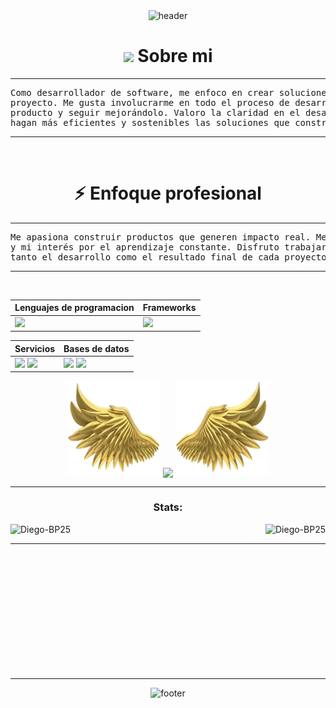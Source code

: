 <!-- HEADER -->
<div align="center" width="100">
  <img src="https://capsule-render.vercel.app/api?color=0:1408d0,50:0860d0,100:08c4d0&height=250&section=header&text=Diego%20Alejandro%20Berrio%20Perez&fontSize=30&type=waving&fontColor=fefefe&&animation=fadeIn"
  alt="header"/>
</div>

<h1 align="center">
  <img src="https://media.giphy.com/media/hvRJCLFzcasrR4ia7z/giphy.gif" width="30"> Sobre mi
	<a href="https://github.com/Bouaskaoun" target="_self">
	</a>
</h1>

<hr>

<pre>
Como desarrollador de software, me enfoco en crear soluciones eficientes, bien estructuradas y alineadas con los objetivos del
proyecto. Me gusta involucrarme en todo el proceso de desarrollo, desde entender los requerimientos hasta poner en marcha el
producto y seguir mejorándolo. Valoro la claridad en el desarrollo, el trabajo en equipo y la aplicación de buenas prácticas que
hagan más eficientes y sostenibles las soluciones que construyo.
</pre>
<hr>
<br>
<h1 align="center">
⚡ Enfoque profesional
	</a>
</h1>

<hr>

<pre>
Me apasiona construir productos que generen impacto real. Me destaco por mi compromiso con la calidad, mi capacidad de autogestión
y mi interés por el aprendizaje constante. Disfruto trabajar en equipo, resolver problemas complejos y aportar ideas que mejoren 
tanto el desarrollo como el resultado final de cada proyecto.
</pre>
<hr>
<br>

<div align="Center">

| Lenguajes de programacion | Frameworks |
| ------------- | ------------- |
| <img src="https://skillicons.dev/icons?i=ts,js,java,cs,py,html,css,dart"/> | <img src="https://skillicons.dev/icons?i=react,angular,flutter,nodejs,express"/> 

</div>

<div align="Center">

| Servicios | Bases de datos |
| ------------- | ------------- |
| <img src="https://skillicons.dev/icons?i=vscode,github,discord,figma,notion,postman"/> <img src="https://upload.wikimedia.org/wikipedia/commons/c/cf/New_Power_BI_Logo.svg" height="40"/> | <img src="https://skillicons.dev/icons?i=mongodb,mysql"/> <img src="https://upload.wikimedia.org/wikipedia/commons/8/87/Sql_data_base_with_logo.png" height="40"/> |

</div>

<p align="center">
  <img height="150" width="150" src="https://github.com/GovindSingh9447/GovindSingh9447/blob/main/WEBP/left.webp">
  <img align="center" src="https://github-readme-streak-stats.herokuapp.com/?user=Diego-BP25&theme=dark&hide_border=true"/>
  <img height="150" width="150" src="https://github.com/GovindSingh9447/GovindSingh9447/blob/main/WEBP/right.webp">
</p>

<hr>
<div style="display: block;">
<p>
  <h3 align="center">Stats:</h3>
<p>
    <a align="left">
      <p><img align="left" 
  src="https://github-readme-stats.vercel.app/api/top-langs?username=Diego-BP25&show_icons=true&theme=dark&locale=en&hide=jupyter%20notebook,lex,&langs_count=8" alt="Diego-BP25" /></p></a>
    <a align="right"><p>&nbsp;<img align="right" src="https://github-readme-stats.vercel.app/api?username=Diego-BP25&show_icons=true&theme=dark&locale=en" alt="Diego-BP25" /></p></a>  
  </p>
</p>
</div>
<hr>
<br>
<br>
<br>
<br>
<br>
<br>
<br>
<br>
<br>
<br>
<br>

-----
<!-- FOOTER -->
<div align="center" width="100">
  <img src="https://capsule-render.vercel.app/api?color=0:1408d0,50:0860d0,100:08c4d0&height=100&section=footer&fontSize=30&type=waving&fontColor=fefefe"
  alt="footer" />
</div>
